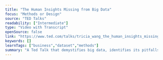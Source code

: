 ```yaml
---
title: "The Human Insights Missing from Big Data"
focus: "Methods or Design"
source: "TED Talks"
readability: ["Intermediate"]
type: "Video with Transcript"
openSource: false
link: "https://www.ted.com/talks/tricia_wang_the_human_insights_missing_from_big_data"
keywords: []
learnTags: ["business","dataset","methods"]
summary: "A Ted Talk that demystifies big data, identifies its pitfalls, and stresses the importance of human insight. "
---
```


